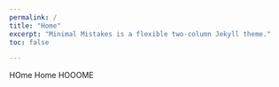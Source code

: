 ```yaml
---
permalink: /
title: "Home"
excerpt: "Minimal Mistakes is a flexible two-column Jekyll theme."
toc: false

---
```



HOme
Home
HOOOME